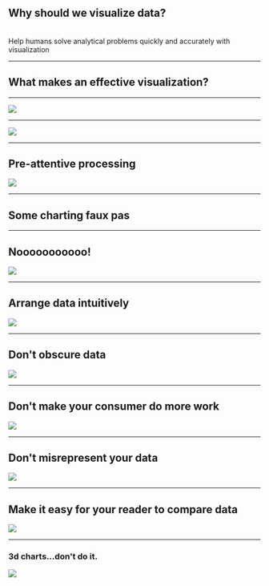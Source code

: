<!-- .slide: data-background="img/esri-fed-summit-2017/bg-2.png" -->
## Why should we visualize data?

<br />
<span class="fragment fade-in">Help humans solve analytical problems quickly and accurately with visualization</span>

---

<!-- .slide: data-background="img/esri-fed-summit-2017/bg-2.png" -->
## What makes an effective visualization?

---

<!-- .slide: data-background="img/esri-fed-summit-2017/bg-2.png" -->
<img src="img/xy.png" class="transparent" />

---

<!-- .slide: data-background="img/esri-fed-summit-2017/bg-2.png" -->
<img src="img/line.png" class="transparent" />

---

<!-- .slide: data-background="img/esri-fed-summit-2017/bg-2.png" -->

<h2>Pre-attentive processing</h2>
<img src="img/circle.png" class="transparent" />


---

<!-- .slide: data-background="img/esri-fed-summit-2017/bg-2.png" -->
## Some charting faux pas

---

<!-- .slide: data-background="img/esri-fed-summit-2017/bg-2.png" -->
## Nooooooooooo!
<img src="img/image80.png" class="transparent" />

---

<!-- .slide: data-background="img/esri-fed-summit-2017/bg-2.png" -->
## Arrange data intuitively
<img src="img/order.png" class="transparent" />

---

<!-- .slide: data-background="img/esri-fed-summit-2017/bg-2.png" -->
## Don't obscure data
<img src="img/obscure.png" class="transparent" />

---

<!-- .slide: data-background="img/esri-fed-summit-2017/bg-2.png" -->
## Don't make your consumer do more work
<img src="img/dowork.png" class="transparent" />

---

<!-- .slide: data-background="img/esri-fed-summit-2017/bg-2.png" -->
## Don't misrepresent your data
<img src="img/misrepresent.png" class="transparent" />

---

<!-- .slide: data-background="img/esri-fed-summit-2017/bg-2.png" -->
## Make it easy for your reader to compare data
<img src="img/compare.png" class="transparent" />

---

<!-- .slide: data-background="img/esri-fed-summit-2017/bg-2.png" -->
### 3d charts...don't do it.
<img src="img/3d.png" class="transparent" />
